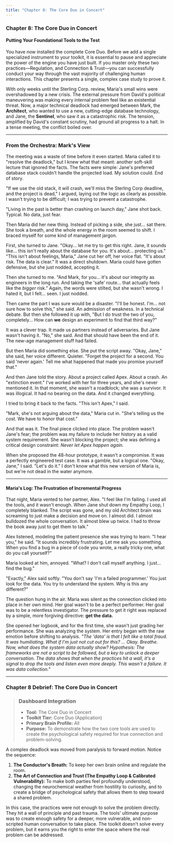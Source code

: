 ```yaml
---
title: "Chapter 8: The Core Duo in Concert"
---
```

### **Chapter 8: The Core Duo in Concert**
#### Putting Your Foundational Tools to the Test

You have now installed the complete Core Duo. Before we add a single specialized instrument to your toolkit, it is essential to pause and appreciate the power of the engine you have just built. If you master only these two practices—Regulation, and Connection & Trust—you can successfully conduct your way through the vast majority of challenging human interactions. This chapter presents a single, complex case study to prove it.

With only weeks until the Sterling Corp. review, Maria's small wins were overshadowed by a new crisis. The external pressure from David's political maneuvering was making every internal problem feel like an existential threat. Now, a major technical deadlock had emerged between Mark, the **Architect**, who wanted to use a new, cutting-edge database technology, and Jane, the **Sentinel**, who saw it as a catastrophic risk. The tension, amplified by David's constant scrutiny, had ground all progress to a halt. In a tense meeting, the conflict boiled over.

---
### **From the Orchestra: Mark's View**

The meeting was a waste of time before it even started. Maria called it to "resolve the deadlock," but I knew what that meant: another soft-skill lecture that ignored the facts. The facts were simple: Jane's preferred database stack couldn't handle the projected load. My solution could. End of story.

"If we use the old stack, it will crash, we'll miss the Sterling Corp deadline, and the project is dead," I argued, laying out the logic as clearly as possible. I wasn't trying to be difficult; I was trying to prevent a catastrophe.

"Living in the past is better than crashing on launch day," Jane shot back. Typical. No data, just fear.

Then Maria did her new thing. Instead of picking a side, she just... sat there. She took a breath, and the whole energy in the room seemed to shift. I braced myself for some kind of management jargon.

First, she turned to Jane. "Okay... let me try to get this right. Jane, it sounds like... this isn't really about the database for you. It's about... protecting us."
"This isn't about feelings, Maria," Jane cut her off, her voice flat. "It's about risk. The data is clear."
It was a direct shutdown. Maria could have gotten defensive, but she just nodded, accepting it.

Then she turned to me. "And Mark, for you... it's about our integrity as engineers in the long run. And taking the 'safe' route... that actually feels like the *bigger* risk." Again, the words were stilted, but she wasn't wrong. I hated it, but I felt... seen. I just nodded.

Then came the part I was sure would be a disaster. "I'll be honest. I'm... not sure how to solve this," she said. An admission of weakness. In a technical debate. But then she followed it up with, "But I do trust the two of you, completely... How can **we** design an experiment to find that third way?"

It was a clever trap. It made us partners instead of adversaries. But Jane wasn't having it. "No," she said. And that should have been the end of it. The new-age management stuff had failed.

But then Maria did something else. She put the script away. "Okay, Jane," she said, her voice different. Quieter. "Forget the project for a second. You said 'never again.' Tell me what happened that made you promise yourself that."

And then Jane told the story. About a project called Apex. About a crash. An "extinction event." I've worked with her for three years, and she's never mentioned it. In that moment, she wasn't a roadblock; she was a survivor. It was illogical. It had no bearing on the data. And it changed everything.

I tried to bring it back to the facts. "This isn't Apex," I said.

"Mark, she's not arguing about the data," Maria cut in. "She's telling us the cost. We have to honor that cost."

And that was it. The final piece clicked into place. The problem wasn't Jane's fear; the problem was my failure to include her history as a valid system requirement. She wasn't blocking the project; she was defining a critical design constraint: *Never let Apex happen again.*

When she proposed the 48-hour prototype, it wasn't a compromise. It was a perfectly engineered test case. It was a gamble, but a logical one. "Okay, Jane," I said. "Let's do it." I don't know what this new version of Maria is, but we're not dead in the water anymore.

---
#### **Maria's Log: The Frustration of Incremental Progress**
That night, Maria vented to her partner, Alex. "I feel like I'm failing. I used all the tools, and it wasn't enough. When Jane shut down my Empathy Loop, I completely blanked. The script was gone, and my old Architect brain was screaming to just make a decision and move on. I almost did. I almost bulldozed the whole conversation. It almost blew up twice. I had to throw the book away just to get them to talk."

Alex listened, modeling the patient presence she was trying to learn. "I hear you," he said. "It sounds incredibly frustrating. Let me ask you something. When you find a bug in a piece of code you wrote, a really tricky one, what do you call yourself?"

Maria looked at him, annoyed. "What? I don't call myself anything. I just... find the bug."

"Exactly," Alex said softly. "You don't say 'I'm a failed programmer.' You just look for the data. You try to understand the system. Why is this any different?"

The question hung in the air. Maria was silent as the connection clicked into place in her own mind. Her goal wasn't to be a perfect performer. Her goal was to be a relentless investigator. The pressure to get it right was replaced by a simple, more forgiving directive: **get the data.**

She opened her logbook, and for the first time, she wasn't just grading her performance. She was analyzing the system. Her entry began with the raw emotion before shifting to analysis. *"The 'data' is that I felt like a total fraud. It was humiliating. What if I'm just not cut out for this? ... Okay. Breathe. Now, what does the system data actually show? Hypothesis: The frameworks are not a script to be followed, but a key to unlock a deeper conversation. The data shows that when the practices hit a wall, it's a signal to drop the tools and listen even more deeply. This wasn't a failure. It was data collection."*

---
### **Chapter 8 Debrief: The Core Duo in Concert**

> ### **Dashboard Integration**
>
> *   **Tool:** The Core Duo in Concert
> *   **Toolkit Tier:** Core Duo (Application)
> *   **Primary Brain Profile:** All
> *   **Purpose:** To demonstrate how the two core tools are used to create the psychological safety required for true connection and problem-solving.

A complex deadlock was moved from paralysis to forward motion. Notice the sequence:
1.  **The Conductor's Breath:** To keep her own brain online and regulate the room.
2.  **The Art of Connection and Trust (The Empathy Loop & Calibrated Vulnerability):** To make both parties feel profoundly understood, changing the neurochemical weather from hostility to curiosity, and to create a bridge of psychological safety that allows them to step toward a shared problem.

In this case, the practices were not enough to solve the problem directly. They hit a wall of principle and past trauma. The tools' ultimate purpose was to create enough safety for a deeper, more vulnerable, and non-scripted human conversation to take place. The toolkit doesn't solve every problem, but it earns you the right to enter the space where the real problem can be addressed.
      
